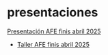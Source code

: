 # presentaciones

[Presentación AFE finis abril 2025](https://kevin-carrasco.github.io/presentaciones/afe-finis2025/afe-finis2025.html)

- [Taller AFE finis abril 2025](https://kevin-carrasco.github.io/presentaciones/afe-finis2025/taller-afe.html)
